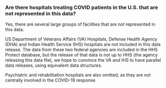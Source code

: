 ### Are there hospitals treating COVID patients in the U.S. that are not represented in this data?

Yes, there are several large groups of facilities that are not represented in this data. 





US Department of Veterans Affairs (VA) Hospitals, Defense Health Agency (DHA) and Indian Health Service (IHS) hospitals are not included in this data release. The data from these two federal agencies are included in the HHS Protect database, but the release of that data is not up to HHS (the agency releasing this data file), we hope to convince the VA and IHS to have parallel data releases, using equivalent data structures.





Psychiatric and rehabilitation hospitals are also omitted, as they are not centrally involved in the COVID-19 response. 
